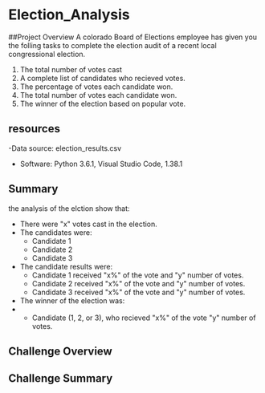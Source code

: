# Election_Analysis

##Project Overview 
A colorado Board of Elections employee has given you the folling tasks to complete the election audit of a recent local congressional election.

1. The total number of votes cast 
2. A complete list of candidates who recieved votes.
3. The percentage of votes each candidate won.
4. The total number of votes each candidate won.
5. The winner of the election based on popular vote.

## resources
-Data source: election_results.csv
- Software: Python 3.6.1, Visual Studio Code, 1.38.1

## Summary
the analysis of the elction show that:
  - There were "x" votes cast in the election.
  - The candidates were:
      - Candidate 1
      - Candidate 2
      - Candidate 3
  - The candidate results were:
      - Candidate 1 received "x%" of the vote and "y" number of votes.
      - Candidate 2 received "x%" of the vote and "y" number of votes.
      - Candidate 3 received "x%" of the vote and "y" number of votes.
  - The winner of the election was:
  -   - Candidate (1, 2, or 3), who recieved "x%" of the vote "y" number of votes.

## Challenge Overview

## Challenge Summary 
